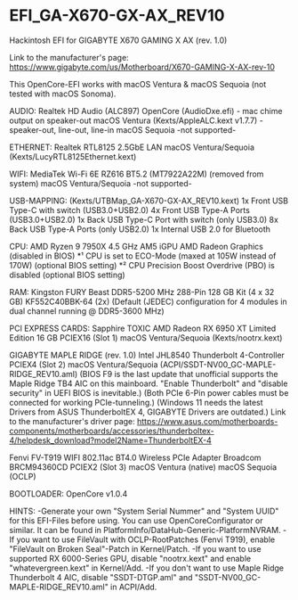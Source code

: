 # EFI_GA-X670-GX-AX_REV10
Hackintosh EFI for GIGABYTE X670 GAMING X AX (rev. 1.0)

Link to the manufacturer's page: https://www.gigabyte.com/us/Motherboard/X670-GAMING-X-AX-rev-10

This OpenCore-EFI works with macOS Ventura & macOS Sequoia (not tested with macOS Sonoma).


AUDIO:   Realtek HD Audio (ALC897)
OpenCore (AudioDxe.efi) - mac chime output on speaker-out
macOS Ventura (Kexts/AppleALC.kext v1.7.7) - speaker-out, line-out, line-in
macOS Sequoia -not supported-

ETHERNET:   Realtek RTL8125 2.5GbE LAN
macOS Ventura/Sequoia (Kexts/LucyRTL8125Ethernet.kext)

WIFI:
MediaTek Wi-Fi 6E RZ616 BT5.2 (MT7922A22M)                    (removed from system)
macOS Ventura/Sequoia -not supported-

USB-MAPPING: (Kexts/UTBMap_GA-X670-GX-AX_REV10.kext)
1x Front USB Type-C with switch (USB3.0+USB2.0)
4x Front USB Type-A Ports (USB3.0+USB2.0)
1x Back USB Type-C Port with switch (only USB3.0)
8x Back USB Type-A Ports (only USB2.0)
1x Internal USB 2.0 for Bluetooth

CPU:
AMD Ryzen 9 7950X 4.5 GHz AM5
iGPU AMD Radeon Graphics                                      (disabled in BIOS)
*¹ CPU is set to ECO-Mode (maxed at 105W instead of 170W)     (optional BIOS setting)
*² CPU Precision Boost Overdrive (PBO) is disabled            (optional BIOS setting)

RAM:
Kingston FURY Beast DDR5-5200 MHz 288-Pin 128 GB Kit (4 x 32 GB)
KF552C40BBK-64 (2x)
(Default (JEDEC) configuration for 4 modules in dual channel running @ DDR5-3600 MHz)

PCI EXPRESS CARDS:
Sapphire TOXIC AMD Radeon RX 6950 XT Limited Edition 16 GB
PCIEX16 (Slot 1)
macOS Ventura/Sequoia (Kexts/nootrx.kext)

GIGABYTE MAPLE RIDGE (rev. 1.0)
Intel JHL8540 Thunderbolt 4-Controller
PCIEX4 (Slot 2)
macOS Ventura/Sequoia (ACPI/SSDT-NV00_GC-MAPLE-RIDGE_REV10.aml)
(BIOS F9 is the last update that unofficial supports the Maple Ridge TB4 AIC on this mainboard. "Enable Thunderbolt" and "disable security" in UEFI BIOS is inevitable.)
(Both PCIe 6-Pin power cables must be connected for working PCIe-tunneling.)
(Windows 11 needs the latest Drivers from ASUS ThunderboltEX 4, GIGABYTE Drivers are outdated.)
Link to the manufacturer's driver page: https://www.asus.com/motherboards-components/motherboards/accessories/thunderboltex-4/helpdesk_download?model2Name=ThunderboltEX-4

Fenvi FV-T919 WIFI 802.11ac BT4.0 Wireless PCIe Adapter
Broadcom BRCM94360CD
PCIEX2 (Slot 3)
macOS Ventura (native)
macOS Sequoia (OCLP)

BOOTLOADER:
OpenCore v1.0.4

HINTS:
-Generate your own "System Serial Nummer" and "System UUID" for this EFI-Files before using. You can use OpenCoreConfigurator or similar. It can be found in PlatformInfo/DataHub-Generic-PlatformNVRAM.
-If you want to use FileVault with OCLP-RootPatches (Fenvi T919), enable "FileVault on Broken Seal"-Patch in Kernel/Patch.
-If you want to use supported RX 6000-Series GPU, disable "nootrx.kext" and enable "whatevergreen.kext" in Kernel/Add.
-If you don't want to use Maple Ridge Thunderbolt 4 AIC, disable "SSDT-DTGP.aml" and "SSDT-NV00_GC-MAPLE-RIDGE_REV10.aml" in ACPI/Add.
